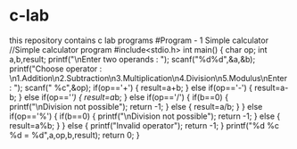 # c-lab
this repository contains c lab programs
#Program - 1 Simple calculator
//Simple calculator program
#include<stdio.h>
int main()
{
  char op;
  int a,b,result;
  printf("\nEnter two operands : ");
  scanf("%d%d",&a,&b);
  printf("Choose operator : \n1.Addition\n2.Subtraction\n3.Multiplication\n4.Division\n5.Modulus\nEnter : ");
  scanf(" %c",&op);
  if(op=='+')
  {
    result=a+b;
  }
  else if(op=='-')
  {
    result=a-b;
  }
  else if(op=='*')
  {
    result=a*b;
  }
  else if(op=='/')
  {
    if(b==0)
    {
      printf("\nDivision not possible");
      return -1;
    }
    else
    {
      result=a/b;
    }
  }
  else if(op=='%')
  {
    if(b==0)
    {
      printf("\nDivision not possible");
      return -1;
    }
    else
    {
      result=a%b;
    }
  }
  else
  {
    printf("Invalid operator");
    return -1;
  }
  printf("%d %c %d = %d",a,op,b,result);
  return 0;
}
